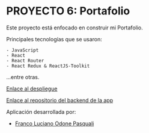 # PROYECTO 6: Portafolio

Este proyecto está enfocado en construir mi Portafolio.

Principales tecnologías que se usaron:

    - JavaScript
    - React
    - React Router
    - React Redux & ReactJS-Toolkit

...entre otras.

[Enlace al despliegue]()

[Enlace al repositorio del backend de la app](https://github.com/Franco-Odone/portfolio-backend)

Aplicación desarrollada por:

- [Franco Luciano Odone Pasquali](https://github.com/Franco-Odone)
